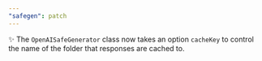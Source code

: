 ```yaml
---
"safegen": patch
---
```


✨ The `OpenAISafeGenerator` class now takes an option `cacheKey` to control the name of the folder that responses are cached to.
